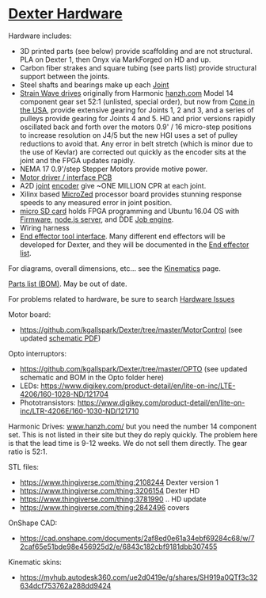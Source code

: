 # [Dexter Hardware](https://github.com/HaddingtonDynamics/Dexter/blob/master/Hardware)

Hardware includes:
* 3D printed parts (see below) provide scaffolding and are not structural. PLA on Dexter 1, then Onyx via MarkForged on HD and up.
* Carbon fiber strakes and square tubing (see parts list) provide structural support between the joints.
* Steel shafts and bearings make up each [Joint](Joints)
* [Strain Wave drives](https://www.youtube.com/watch?v=_jigqm6b8qc) originally from Harmonic [hanzh.com](http://www.hanzh.com/product-2.html) Model 14 component gear set 52:1 (unlisted, special order), but now from [Cone in the USA](https://conedrive.com/products/harmonic-2/), provide extensive gearing for Joints 1, 2 and 3, and a series of pulleys provide gearing for Joints 4 and 5. HD and prior versions rapidly oscillated back and forth over the motors 0.9' / 16 micro-step positions to increase resolution on J4/5 but the new HGI uses a set of pulley reductions to avoid that. Any error in belt stretch (which is minor due to the use of Kevlar) are corrected out quickly as the encoder sits at the joint and the FPGA updates rapidly.
* NEMA 17 0.9'/step Stepper Motors provide motive power.
* [Motor driver / interface PCB](Motor-Control-PCB)
* A2D [joint](Joints) [encoder](Encoders) give ~ONE MILLION CPR at each joint.
* Xilinx based [MicroZed](MicroZed) processor board provides stunning response speeds to any measured error in joint position.
* [micro SD card](SD-Card-Image) holds FPGA programming and Ubuntu 16.04 OS with [Firmware](Firmware), [node.js server](nodejs-webserver), and DDE [Job engine](DDE#job-engine-on-dexter).
* Wiring harness
* [End effector tool interface](End-Effectors). Many different end effectors will be developed for Dexter, and they will be documented in the [End effector list](End-Effectors).

For diagrams, overall dimensions, etc... see the [Kinematics](Kinematics) page.

[Parts list (BOM)](https://docs.google.com/spreadsheets/d/1uk89q76vcK4OT9NTM6qxsPpkON_QM3-OrlhfjPigGuE/edit?usp=sharing). May be out of date.

For problems related to hardware, be sure to search [Hardware Issues](https://github.com/HaddingtonDynamics/Dexter/issues?utf8=%E2%9C%93&q=is%3Aissue+label%3AHardware+)

Motor board:
- https://github.com/kgallspark/Dexter/tree/master/MotorControl (see updated [schematic PDF](09011-00135-A.PDF))

Opto interruptors:
- https://github.com/kgallspark/Dexter/tree/master/OPTO (see updated schematic and BOM in the Opto folder here)
- LEDs: https://www.digikey.com/product-detail/en/lite-on-inc/LTE-4206/160-1028-ND/121704
- Phototransistors: https://www.digikey.com/product-detail/en/lite-on-inc/LTR-4206E/160-1030-ND/121710

Harmonic Drives: www.hanzh.com/ but you need the number 14 component set. This is not listed in their site but they do reply quickly. The problem here is that the lead time is 9-12 weeks. We do not sell them directly. The gear ratio is 52:1.

STL files:
- https://www.thingiverse.com/thing:2108244 Dexter version 1
- https://www.thingiverse.com/thing:3206154 Dexter HD
- https://www.thingiverse.com/thing:3781990 .. HD update
- https://www.thingiverse.com/thing:2842496 covers

OnShape CAD:
- https://cad.onshape.com/documents/2af8ed0e61a34ebf69284c68/w/72caf65e51bde98e456925d2/e/6843c182cbf9181dbb307455

Kinematic skins:
- https://myhub.autodesk360.com/ue2d0419e/g/shares/SH919a0QTf3c32634dcf753762a288dd9424